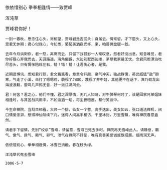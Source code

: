 依依惜别心 拳拳相逢情——致贾峰

浑沌草


贾峰君你好！

    一别一春秋，思念住心头，常相望，贾峰君是否回头；身虽去，情常留，才下眉头，又上心头，思君无休期；君心似我心，今知悉，葡萄美酒夜光杯，来，咱哥俩盘腿一叙。

    去年今月讽刺你，君一怒，离席而去，只留下我孤影一人常叹息，怨君好没出息。知音难觅，君你好狠心弃我而去，天涯路遥，海角偏僻，东边别墅西边搂，茅草我家最无忧，念君风雨漂泊吃尽苦头，只有惆怅陪伴左右，错！错！错！让君伤心者，是我。

    近期逛博讯，悉知君行踪，君文篇篇看，章章令开颜，豪气冲天，独战群儒，英武威猛“敌”胆寒，气走了小溪，击打了嗯嗯鸡，藐视了JWOO，蔑视了井中娃，其他更不在话下，真乃蛟龙出海波浪翻，雷鸣几声鸦无音，好一派江湖风云。

    君！何苦？君之心，他们不懂，君之深厚情，无几人知晓，对牛弹琴何时了，该是回家兄弟姐妹相逢时，与其苦战风雨中，不如浊酒一坛，将尘世喧嚣，都付笑谈中。

    今生命禅院，当刮目相看，大师一个排，仙女一个营，高手迭出，美女如云，张口道法禅机，闭口情爱澎湃，惹得神仙陆续下凡，迷得人间高手相访，千里冰封，万里雪飘，唯有禅院春意盎然。

    请君手下留情，先别“绞杀”雪峰，请留意，雪峰已死去多时，禅院再无雪峰此人。请静息，霸气、傲气、戾气、赖气、邪气、泄气在禅院不好使，唯有真善美爱诚旌旗招展，细雨润无声。

    依依惜别心，拳拳相逢情，冰雪已消融，春在枝头绿。

    浑沌草代死去雪峰

    2006-5-7


